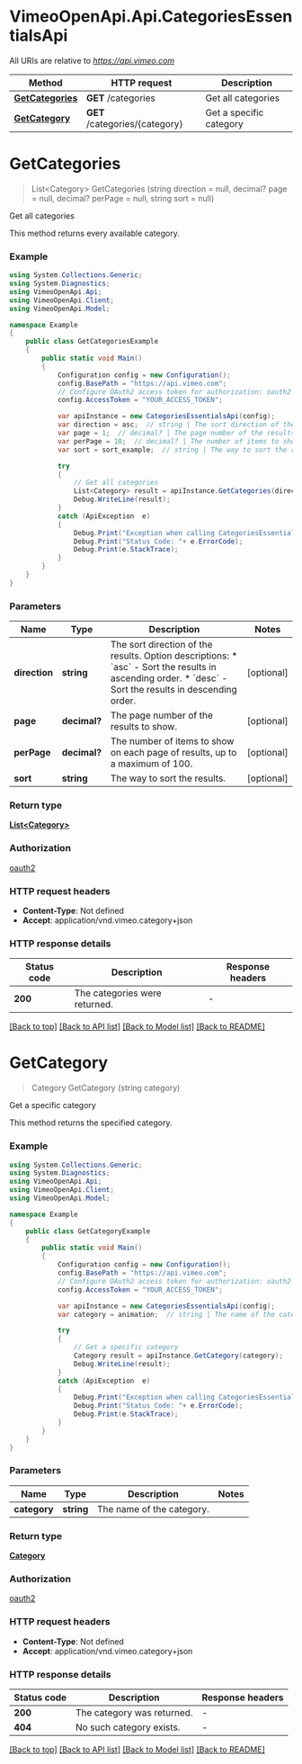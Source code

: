 # VimeoOpenApi.Api.CategoriesEssentialsApi

All URIs are relative to *https://api.vimeo.com*

Method | HTTP request | Description
------------- | ------------- | -------------
[**GetCategories**](CategoriesEssentialsApi.md#getcategories) | **GET** /categories | Get all categories
[**GetCategory**](CategoriesEssentialsApi.md#getcategory) | **GET** /categories/{category} | Get a specific category


<a name="getcategories"></a>
# **GetCategories**
> List&lt;Category&gt; GetCategories (string direction = null, decimal? page = null, decimal? perPage = null, string sort = null)

Get all categories

This method returns every available category.

### Example
```csharp
using System.Collections.Generic;
using System.Diagnostics;
using VimeoOpenApi.Api;
using VimeoOpenApi.Client;
using VimeoOpenApi.Model;

namespace Example
{
    public class GetCategoriesExample
    {
        public static void Main()
        {
            Configuration config = new Configuration();
            config.BasePath = "https://api.vimeo.com";
            // Configure OAuth2 access token for authorization: oauth2
            config.AccessToken = "YOUR_ACCESS_TOKEN";

            var apiInstance = new CategoriesEssentialsApi(config);
            var direction = asc;  // string | The sort direction of the results.  Option descriptions:  * `asc` - Sort the results in ascending order.  * `desc` - Sort the results in descending order.  (optional) 
            var page = 1;  // decimal? | The page number of the results to show. (optional) 
            var perPage = 10;  // decimal? | The number of items to show on each page of results, up to a maximum of 100. (optional) 
            var sort = sort_example;  // string | The way to sort the results. (optional) 

            try
            {
                // Get all categories
                List<Category> result = apiInstance.GetCategories(direction, page, perPage, sort);
                Debug.WriteLine(result);
            }
            catch (ApiException  e)
            {
                Debug.Print("Exception when calling CategoriesEssentialsApi.GetCategories: " + e.Message );
                Debug.Print("Status Code: "+ e.ErrorCode);
                Debug.Print(e.StackTrace);
            }
        }
    }
}
```

### Parameters

Name | Type | Description  | Notes
------------- | ------------- | ------------- | -------------
 **direction** | **string**| The sort direction of the results.  Option descriptions:  * &#x60;asc&#x60; - Sort the results in ascending order.  * &#x60;desc&#x60; - Sort the results in descending order.  | [optional] 
 **page** | **decimal?**| The page number of the results to show. | [optional] 
 **perPage** | **decimal?**| The number of items to show on each page of results, up to a maximum of 100. | [optional] 
 **sort** | **string**| The way to sort the results. | [optional] 

### Return type

[**List&lt;Category&gt;**](Category.md)

### Authorization

[oauth2](../README.md#oauth2)

### HTTP request headers

 - **Content-Type**: Not defined
 - **Accept**: application/vnd.vimeo.category+json

### HTTP response details
| Status code | Description | Response headers |
|-------------|-------------|------------------|
| **200** | The categories were returned. |  -  |

[[Back to top]](#) [[Back to API list]](../README.md#documentation-for-api-endpoints) [[Back to Model list]](../README.md#documentation-for-models) [[Back to README]](../README.md)

<a name="getcategory"></a>
# **GetCategory**
> Category GetCategory (string category)

Get a specific category

This method returns the specified category.

### Example
```csharp
using System.Collections.Generic;
using System.Diagnostics;
using VimeoOpenApi.Api;
using VimeoOpenApi.Client;
using VimeoOpenApi.Model;

namespace Example
{
    public class GetCategoryExample
    {
        public static void Main()
        {
            Configuration config = new Configuration();
            config.BasePath = "https://api.vimeo.com";
            // Configure OAuth2 access token for authorization: oauth2
            config.AccessToken = "YOUR_ACCESS_TOKEN";

            var apiInstance = new CategoriesEssentialsApi(config);
            var category = animation;  // string | The name of the category.

            try
            {
                // Get a specific category
                Category result = apiInstance.GetCategory(category);
                Debug.WriteLine(result);
            }
            catch (ApiException  e)
            {
                Debug.Print("Exception when calling CategoriesEssentialsApi.GetCategory: " + e.Message );
                Debug.Print("Status Code: "+ e.ErrorCode);
                Debug.Print(e.StackTrace);
            }
        }
    }
}
```

### Parameters

Name | Type | Description  | Notes
------------- | ------------- | ------------- | -------------
 **category** | **string**| The name of the category. | 

### Return type

[**Category**](Category.md)

### Authorization

[oauth2](../README.md#oauth2)

### HTTP request headers

 - **Content-Type**: Not defined
 - **Accept**: application/vnd.vimeo.category+json

### HTTP response details
| Status code | Description | Response headers |
|-------------|-------------|------------------|
| **200** | The category was returned. |  -  |
| **404** | No such category exists. |  -  |

[[Back to top]](#) [[Back to API list]](../README.md#documentation-for-api-endpoints) [[Back to Model list]](../README.md#documentation-for-models) [[Back to README]](../README.md)

